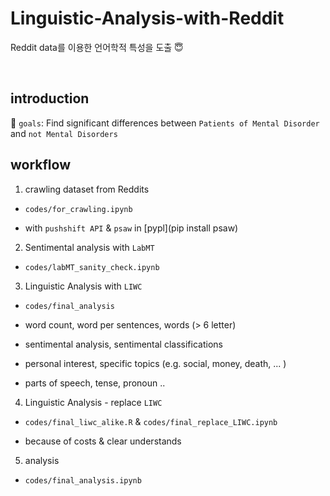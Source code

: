 # Linguistic-Analysis-with-Reddit
Reddit data를 이용한 언어학적 특성을 도출 😇


<br>

## introduction

🏈 `goals`: Find significant differences between `Patients of Mental Disorder` and `not Mental Disorders`


## workflow

1. crawling dataset from Reddits

- `codes/for_crawling.ipynb`

- with `pushshift API` & `psaw` in [pypl](pip install psaw)

2. Sentimental analysis with `LabMT`

- `codes/labMT_sanity_check.ipynb`

3. Linguistic Analysis with `LIWC`

- `codes/final_analysis`

- word count, word per sentences, words (> 6 letter)

- sentimental analysis, sentimental classifications

- personal interest, specific topics (e.g. social, money, death, ... )

- parts of speech, tense, pronoun ..

4. Linguistic Analysis - replace `LIWC`

- `codes/final_liwc_alike.R` & `codes/final_replace_LIWC.ipynb` 

- because of costs & clear understands


5. analysis 

- `codes/final_analysis.ipynb` 
